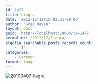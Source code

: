 ```yaml
---
id: 1477
title: Liagra
date: '2012-12-12T15:02:31-08:00'
author: 'Greg Raven'
layout: post
guid: 'http://localhost:10004/?p=1477'
permalink: /2012/12/liagra/
algolia_searchable_posts_records_count:
    - '1'
categories:
    - Cartoon
format: image
---
```


![20100407-liagra](https://www.gregraven.us/_assets/img/2012/12/20100407-liagra.jpg)